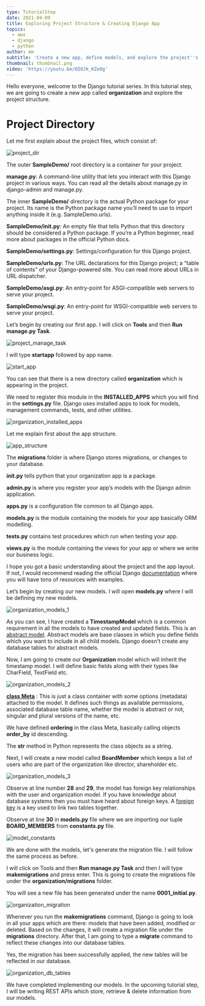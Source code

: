 ```yaml
---
type: TutorialStep
date: 2021-04-09
title: Exploring Project Structure & Creating Django App
topics:
  - aws
  - django
  - python
author: mm
subtitle: 'Create a new app, define models, and explore the project''s structure.'
thumbnail: thumbnail.png
video: 'https://youtu.be/OIOJk_KZe8g'
---
```


Hello everyone, welcome to the Django tutorial series. In this tutorial step, we
are going to create a new app called **organization** and explore the 
project structure.

# Project Directory

Let me first explain about the project files, which consist of:

![project_dir](steps/step1.png)

The outer **SampleDemo/** root directory is a container for your project. 

**manage.py**: A command-line utility that lets you interact with this Django project in various ways. You can read all the details about manage.py in django-admin and manage.py.

The inner **SampleDemo/** directory is the actual Python package for your project. Its name is the Python package name you’ll need to use to import anything inside it (e.g. SampleDemo.urls).

**SampleDemo/__init__.py**: An empty file that tells Python that this directory should be considered a Python package. If you’re a Python beginner, read more about packages in the official Python docs.

**SampleDemo/settings.py**: Settings/configuration for this Django project. 

**SampleDemo/urls.py**: The URL declarations for this Django project; a “table of contents” of your Django-powered site. You can read more about URLs in URL dispatcher.

**SampleDemo/asgi.py**: An entry-point for ASGI-compatible web servers to serve your project. 

**SampleDemo/wsgi.py**: An entry-point for WSGI-compatible web servers to serve your project. 


Let’s begin by creating our first app. I will click on **Tools** and then **Run manage.py Task**.

![project_manage_task](steps/step2.png)

I will type **startapp** followed by app name. 

![start_app](steps/step3.png)

You can see that there is a new directory called **organization** which is appearing in the project. 

We need to register this module in the **INSTALLED_APPS** which you will find
in the **settings.py** file. Django uses installed apps to look for models,
management commands, tests, and other utilities.

![organization_installed_apps](steps/step4.png)

Let me explain first about the app structure.

![app_structure](steps/step5.png)

The **migrations** folder is where Django stores migrations, or changes to your database.

**____init____.py** tells python that your organization app is a package.

**admin.py** is where you register your app’s models with the Django admin application.

**apps.py** is a configuration file common to all Django apps.

**models.py** is the module containing the models for your app basically ORM modelling.

**tests.py** contains test procedures which run when testing your app.

**views.py** is the module containing the views for your app or where we write our business logic.


I hope you got a basic understanding about the project and the app layout. 
If not, I would recommend reading the official Django [documentation](https://docs.djangoproject.com/en/3.2/) 
where you will have tons of resources with examples.


Let’s begin by creating our new models. I will open **models.py** where
I will be defining my new models.

![organization_models_1](steps/step6.png)

As you can see, I have created a **TimestampModel** which is a common requirement
in all the models to have created and updated fields. This is 
an [abstract model](https://docs.djangoproject.com/en/3.1/topics/db/models/#abstract-base-classes).
Abstract models are base classes in which you define fields which you want to 
include in all child models. Django doesn't create any database tables
for abstract models.


Now, I am going to create our **Organization** model which will 
inherit the timestamp model. I will define basic fields along with their
types like CharField, TextField etc.

![organization_models_2](steps/step7.png)

**[class Meta](https://docs.djangoproject.com/en/3.1/topics/db/models/#meta-options)** : This is just a
class container with some options (metadata) attached to the model. It defines
such things as available permissions, associated database table name, whether the model is abstract or not, 
singular and plural versions of the name, etc.

We have defined **ordering** in the class Meta, 
basically calling objects **order_by** id descending.

The **____str____** method in Python represents the class objects as a string.

Next, I will create a new model called **BoardMember** which keeps a 
list of users who are part of the organization like director, shareholder etc.

![organization_models_3](steps/step8.png)

Observe at line number **28** and **29**, the model has foreign key
relationships with the user and organization model. If you have knowledge about
database systems then you must have heard about foreign keys. A [foreign key](https://en.wikipedia.org/wiki/Foreign_key)
is a key used to link two tables together. 

Observe at line **30** in **models.py** file where we are importing 
our tuple **BOARD_MEMBERS** from **constants.py** file.

![model_constants](steps/step9.png)



We are done with the models, let's generate the migration file. 
I will follow the same process as before.

I will click on Tools and then **Run manage.py Task** and then 
I will type **makemigrations** and press enter. This is going to create
the migrations file under the **organization/migrations** folder.

You will see a new file has been generated under the name **0001_initial.py**.

![organization_migration](steps/step10.png)

Whenever you run the **makemigrations** command, Django is going to look
in all your apps which are there: models that have been added, modified
or deleted. Based on the changes, it will create a migration file
under the **migrations** directory. After that, I am going to type a
**migrate** command to reflect these changes into our database tables.


Yes, the migration has been successfully applied, the new tables will be 
reflected in our database.

![organization_db_tables](steps/step11.png)


We have completed implementing our models. In the upcoming tutorial step, I will
be writing REST APIs which store, retrieve & delete information from our models.






